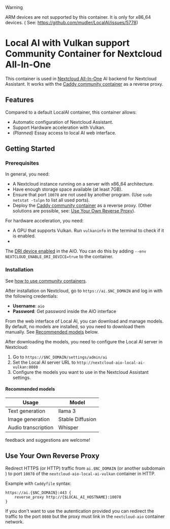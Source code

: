 > [!WARNING]
> ARM devices are not supported by this container. It is only for x86_64 devices. (
> See: https://github.com/mudler/LocalAI/issues/5778)

# Local AI with Vulkan support Community Container for Nextcloud All-In-One

This container is used
in [Nextcloud All-In-One](https://github.com/nextcloud/all-in-one/tree/main/community-containers/local-ai-vulkan) AI
backend for Nextcloud Assistant. It works with
the [Caddy community container](https://github.com/nextcloud/all-in-one/tree/main/community-containers/caddy) as a
reverse proxy.

## Features

Compared to a default LocalAI container, this container allows:

- Automatic configuration of Nextcloud Assistant.
- Support Hardware acceleration with Vulkan.
- *(Planned)* Essay access to local AI web interface.

## Getting Started

### Prerequisites

In general, you need:

- A Nextcloud instance running on a server with x86_64 architecture.
- Have enough storage space available (at least 7GB).
- Ensure that port `10078` are not used by another program. (Use `sudo netstat -tulpn` to list all used ports).
- Deploy the [Caddy community container](https://github.com/nextcloud/all-in-one/tree/main/community-containers/caddy)
  as a reverse proxy. (Other solutions are possible, see: [Use Your Own Reverse Proxy](#use-your-own-reverse-proxy)).

For hardware acceleration, you need:

- A GPU that supports Vulkan. Run `vulkaninfo` in the terminal to check if it is enabled.
-
The [DRI device enabled](https://github.com/nextcloud/all-in-one/tree/main#with-open-source-drivers-mesa-for-amd-intel-and-new-drivers-nouveau-for-nvidia)
in the AIO. You can do this by adding `--env NEXTCLOUD_ENABLE_DRI_DEVICE=true` to the container.

### Installation

See [how to use community containers](https://github.com/nextcloud/all-in-one/tree/main/community-containers#how-to-use-this).

After installation on Nextcloud, go to `https://ai.$NC_DOMAIN` and log in with the following credentials:

- **Username**: `aio`
- **Password**: Get password inside the AIO interface

From the web interface of Local AI, you can download and manage models. By default, no models are installed, so you need
to download them manually. See [Recommended models](#recommended-models) below.


After downloading the models, you need to configure the Local AI server in Nextcloud:
1. Go to `https://$NC_DOMAIN/settings/admin/ai`
2. Set the Local AI server URL to `http://nextcloud-aio-local-ai-vulkan:8080`
3. Configure the models you want to use in the Nextcloud Assistant settings.

#### Recommended models

| Usage               | Model            |
|---------------------|------------------|
| Text generation     | llama 3          |
| Image generation    | Stable Diffusion |
| Audio transcription | Whisper          |

feedback and suggestions are welcome!

## Use Your Own Reverse Proxy

Redirect HTTPS (or HTTP) traffic from `ai.$NC_DOMAIN` (or another subdomain ) to port `10078` of the `nextcloud-aio-local-ai-vulkan` container
in HTTP.

Example with `Caddyfile` syntax:

```caddyfile
https://ai.{$NC_DOMAIN}:443 {
    reverse_proxy http://{$LOCAL_AI_HOSTNAME}:10078
}
```

If you don't want to use the autentication provided you can redirect the traffic to the port `8080` but the proxy must
link in the `nextcloud-aio` container network.